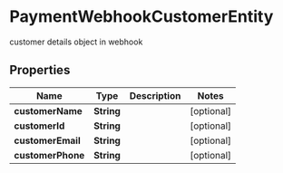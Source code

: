 

# PaymentWebhookCustomerEntity

customer details object in webhook

## Properties

| Name | Type | Description | Notes |
|------------ | ------------- | ------------- | -------------|
|**customerName** | **String** |  |  [optional] |
|**customerId** | **String** |  |  [optional] |
|**customerEmail** | **String** |  |  [optional] |
|**customerPhone** | **String** |  |  [optional] |



